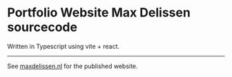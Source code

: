 # Portfolio Website Max Delissen sourcecode
Written in Typescript using vite + react.

---

See [maxdelissen.nl](maxdelissen.nl) for the published website.
